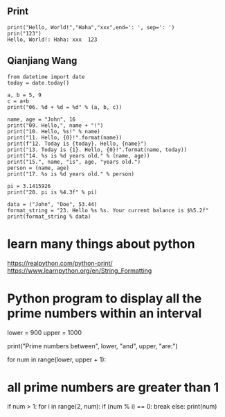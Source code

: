 ## Print
```
print("Hello, World!","Haha","xxx",end=': ', sep=': ')
prin("123")
Hello, World!: Haha: xxx  123
```
## Qianjiang Wang
```
from datetime import date
today = date.today()

a, b = 5, 9
c = a+b
print("06. %d + %d = %d" % (a, b, c))

name, age = "John", 16
print("09. Hello,", name + "!")
print("10. Hello, %s!" % name)
print("11. Hello, {0}!".format(name))
print(f"12. Today is {today}. Hello, {name}")
print("13. Today is {1}. Hello, {0}!".format(name, today))
print("14. %s is %d years old." % (name, age))
print("15.", name, "is", age, "years old.")
person = (name, age)
print("17. %s is %d years old." % person)

pi = 3.1415926
print("20. pi is %4.3f" % pi)

data = ("John", "Doe", 53.44)
format_string = "23. Hello %s %s. Your current balance is $%5.2f"
print(format_string % data)
```
# learn many things about python
https://realpython.com/python-print/
https://www.learnpython.org/en/String_Formatting
# Python program to display all the prime numbers within an interval

lower = 900
upper = 1000

print("Prime numbers between", lower, "and", upper, "are:")

for num in range(lower, upper + 1):
   # all prime numbers are greater than 1
   if num > 1:
       for i in range(2, num):
           if (num % i) == 0:
               break
       else:
           print(num)
           